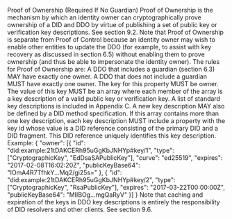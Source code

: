 Proof of Ownership (Required If No Guardian) Proof of Ownership is the mechanism by which an identity owner can cryptographically prove ownership of a DID and DDO by virtue of publishing a set of public key or verification key descriptions. See section 9.2. Note that Proof of Ownership is separate from Proof of Control because an identity owner may wish to enable other entities to update the DDO (for example, to assist with key recovery as discussed in section 6.5) without enabling them to prove ownership (and thus be able to impersonate the identity owner). The rules for Proof of Ownership are: A DDO that includes a guardian (section 6.3) MAY have exactly one owner. A DDO that does not include a guardian MUST have exactly one owner. The key for this property MUST be owner. The value of this key MUST be an array where each member of the array is a key description of a valid public key or verification key. A list of standard key descriptions is included in Appendix C. A new key description MAY also be defined by a DID method specification. If this array contains more than one key description, each key description MUST include a property with the key id whose value is a DID reference consisting of the primary DID and a DID fragment. This DID reference uniquely identifies this key description. Example: { "owner": [{ "id": "did:example:21tDAKCERh95uGgKbJNHYp#key/1", "type": ["CryptographicKey", "EdDsaSAPublicKey"], "curve": "ed25519", "expires": "2017-02-08T16:02:20Z", "publicKeyBase64": "IOmA4R7TfhkY...Mq2/gi25s=" }, { "id": "did:example:21tDAKCERh95uGgKbJNHYp#key/2", "type": ["CryptographicKey", "RsaPublicKey"], "expires": "2017-03-22T00:00:00Z", "publicKeyBase64": "MIIBOg...mgQaRyV" }] } Note that caching and expiration of the keys in DDO key descriptions is entirely the responsibility of DID resolvers and other clients. See section 9.6.
